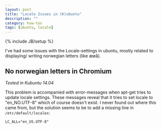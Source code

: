 ```yaml
---
layout: post
title: "Locale Issues in (K)ubuntu"
description: ""
category: how-tos
tags: [ubuntu, locale]
---
```

{% include JB/setup %}

I've had some issues with the Locale-settings in ubuntu,
mostly related to displaying/ writing norwegian letters (like æøå).

## No norwegian letters in Chromium ##

_Tested in Kubuntu 14.04_

This problem is accompanied with error-messages
when apt-get tries to update locale settings.
These messages reveal that it tries to set locale to "en\_NO.UTF-8"
which of course doesn't exist.
I never found out where this came from,
but the solution seems to be to add a missing line in
`/etc/default/locales`:

    LC_ALL="en_US.UTF-8"

